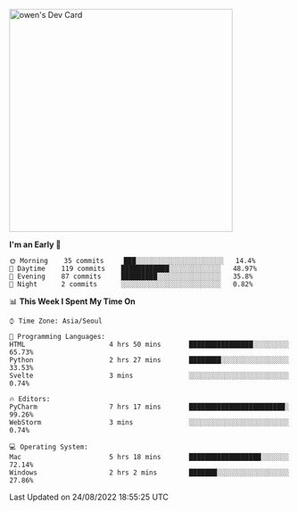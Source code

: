 <a href="https://app.daily.dev/owen_9066"><img src="https://api.daily.dev/devcards/51e5c69f10114f2abe0ae390c27b0828.png?r=hyb" width="400" alt="owen's Dev Card"/></a>

 
 <!--START_SECTION:waka-->
**I'm an Early 🐤** 

```text
🌞 Morning    35 commits     ███░░░░░░░░░░░░░░░░░░░░░░   14.4% 
🌆 Daytime    119 commits    ████████████░░░░░░░░░░░░░   48.97% 
🌃 Evening    87 commits     █████████░░░░░░░░░░░░░░░░   35.8% 
🌙 Night      2 commits      ░░░░░░░░░░░░░░░░░░░░░░░░░   0.82%

```


📊 **This Week I Spent My Time On** 

```text
⌚︎ Time Zone: Asia/Seoul

💬 Programming Languages: 
HTML                     4 hrs 50 mins       ████████████████░░░░░░░░░   65.73% 
Python                   2 hrs 27 mins       ████████░░░░░░░░░░░░░░░░░   33.53% 
Svelte                   3 mins              ░░░░░░░░░░░░░░░░░░░░░░░░░   0.74%

🔥 Editors: 
PyCharm                  7 hrs 17 mins       ████████████████████████░   99.26% 
WebStorm                 3 mins              ░░░░░░░░░░░░░░░░░░░░░░░░░   0.74%

💻 Operating System: 
Mac                      5 hrs 18 mins       ██████████████████░░░░░░░   72.14% 
Windows                  2 hrs 2 mins        ███████░░░░░░░░░░░░░░░░░░   27.86%

```


 Last Updated on 24/08/2022 18:55:25 UTC
<!--END_SECTION:waka-->
